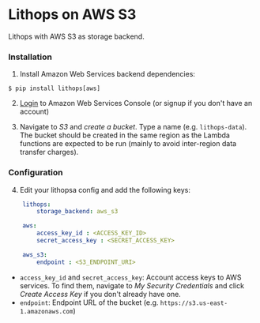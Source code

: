 # Lithops on AWS S3

Lithops with AWS S3 as storage backend.

### Installation

1. Install Amazon Web Services backend dependencies:

```
$ pip install lithops[aws]
```

2. [Login](https://console.aws.amazon.com/?nc2=h_m_mc) to Amazon Web Services Console (or signup if you don't have an account)

3. Navigate to *S3* and *create a bucket*. Type a name (e.g. `lithops-data`). The bucket should be created in the same region as the Lambda functions are expected to be run (mainly to avoid inter-region data transfer charges).


### Configuration

4. Edit your lithopsa config and add the following keys:

```yaml
    lithops:
        storage_backend: aws_s3

    aws:
        access_key_id : <ACCESS_KEY_ID>
        secret_access_key : <SECRET_ACCESS_KEY>

    aws_s3:
        endpoint : <S3_ENDPOINT_URI>
```

 - `access_key_id` and `secret_access_key`: Account access keys to AWS services. To find them, navigate to *My Security Credentials* and click *Create Access Key* if you don't already have one.
 - `endpoint`: Endpoint URL of the bucket (e.g. `https://s3.us-east-1.amazonaws.com`)
